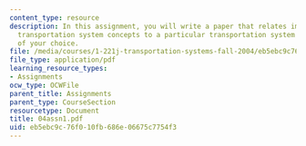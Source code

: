 ```yaml
---
content_type: resource
description: In this assignment, you will write a paper that relates important general
  transportation system concepts to a particular transportation system or situation
  of your choice.
file: /media/courses/1-221j-transportation-systems-fall-2004/eb5ebc9c76f010fb686e06675c7754f3_04assn1.pdf
file_type: application/pdf
learning_resource_types:
- Assignments
ocw_type: OCWFile
parent_title: Assignments
parent_type: CourseSection
resourcetype: Document
title: 04assn1.pdf
uid: eb5ebc9c-76f0-10fb-686e-06675c7754f3
---
```

